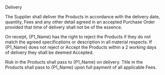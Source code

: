 Delivery

The Supplier shall deliver the Products in accordance with the delivery date, quantity, Fees and any other detail agreed in an accepted Purchase Order provided that time of delivery shall not be of the essence.

On receipt, {P1_Name} has the right to reject the Products if they do not match the agreed specifications or description in all material respects. If {P1_Name} does not reject or Accept the Products within a 2 working days of delivery they shall be deemed Accepted.

Risk in the Products shall pass to {P1_Name} on delivery. Title in the Products shall pass to {P1_Name} upon full payment of all applicable Fees.

